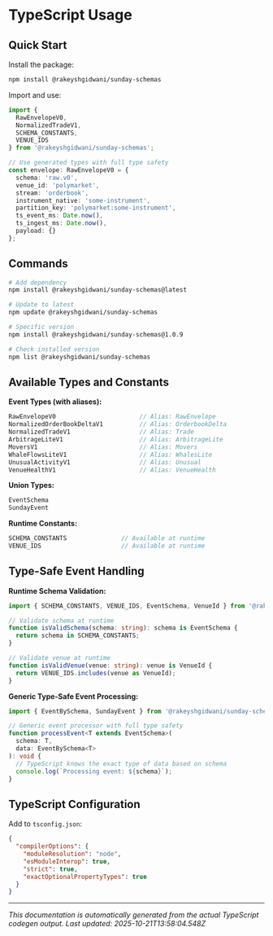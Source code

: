 # TypeScript Usage

## Quick Start

Install the package:
```bash
npm install @rakeyshgidwani/sunday-schemas
```

Import and use:
```typescript
import {
  RawEnvelopeV0,
  NormalizedTradeV1,
  SCHEMA_CONSTANTS,
  VENUE_IDS
} from '@rakeyshgidwani/sunday-schemas';

// Use generated types with full type safety
const envelope: RawEnvelopeV0 = {
  schema: 'raw.v0',
  venue_id: 'polymarket',
  stream: 'orderbook',
  instrument_native: 'some-instrument',
  partition_key: 'polymarket:some-instrument',
  ts_event_ms: Date.now(),
  ts_ingest_ms: Date.now(),
  payload: {}
};
```

## Commands

```bash
# Add dependency
npm install @rakeyshgidwani/sunday-schemas@latest

# Update to latest
npm update @rakeyshgidwani/sunday-schemas

# Specific version
npm install @rakeyshgidwani/sunday-schemas@1.0.9

# Check installed version
npm list @rakeyshgidwani/sunday-schemas
```

## Available Types and Constants

**Event Types (with aliases):**
```typescript
RawEnvelopeV0                       // Alias: RawEnvelope
NormalizedOrderBookDeltaV1          // Alias: OrderbookDelta
NormalizedTradeV1                   // Alias: Trade
ArbitrageLiteV1                     // Alias: ArbitrageLite
MoversV1                            // Alias: Movers
WhaleFlowsLiteV1                    // Alias: WhalesLite
UnusualActivityV1                   // Alias: Unusual
VenueHealthV1                       // Alias: VenueHealth
```

**Union Types:**
```typescript
EventSchema
SundayEvent
```

**Runtime Constants:**
```typescript
SCHEMA_CONSTANTS               // Available at runtime
VENUE_IDS                      // Available at runtime
```

## Type-Safe Event Handling

**Runtime Schema Validation:**
```typescript
import { SCHEMA_CONSTANTS, VENUE_IDS, EventSchema, VenueId } from '@rakeyshgidwani/sunday-schemas';

// Validate schema at runtime
function isValidSchema(schema: string): schema is EventSchema {
  return schema in SCHEMA_CONSTANTS;
}

// Validate venue at runtime
function isValidVenue(venue: string): venue is VenueId {
  return VENUE_IDS.includes(venue as VenueId);
}
```

**Generic Type-Safe Event Processing:**
```typescript
import { EventBySchema, SundayEvent } from '@rakeyshgidwani/sunday-schemas';

// Generic event processor with full type safety
function processEvent<T extends EventSchema>(
  schema: T,
  data: EventBySchema<T>
): void {
  // TypeScript knows the exact type of data based on schema
  console.log(`Processing event: ${schema}`);
}
```

## TypeScript Configuration

Add to `tsconfig.json`:
```json
{
  "compilerOptions": {
    "moduleResolution": "node",
    "esModuleInterop": true,
    "strict": true,
    "exactOptionalPropertyTypes": true
  }
}
```

---

*This documentation is automatically generated from the actual TypeScript codegen output.*
*Last updated: 2025-10-21T13:58:04.548Z*
